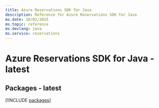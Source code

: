 ```yaml
---
title: Azure Reservations SDK for Java
description: Reference for Azure Reservations SDK for Java
ms.date: 10/02/2025
ms.topic: reference
ms.devlang: java
ms.service: reservations
---
```

# Azure Reservations SDK for Java - latest
## Packages - latest
[!INCLUDE [packages](reservations-index.md)]